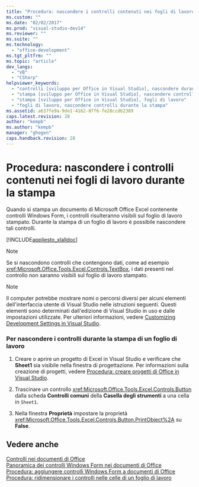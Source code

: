 ```yaml
---
title: "Procedura: nascondere i controlli contenuti nei fogli di lavoro durante la stampa | Microsoft Docs"
ms.custom: ""
ms.date: "02/02/2017"
ms.prod: "visual-studio-dev14"
ms.reviewer: ""
ms.suite: ""
ms.technology: 
  - "office-development"
ms.tgt_pltfrm: ""
ms.topic: "article"
dev_langs: 
  - "VB"
  - "CSharp"
helpviewer_keywords: 
  - "controlli [sviluppo per Office in Visual Studio], nascondere durante la stampa"
  - "stampa [sviluppo per Office in Visual Studio], nascondere controlli"
  - "stampa [sviluppo per Office in Visual Studio], fogli di lavoro"
  - "fogli di lavoro, nascondere controlli durante la stampa"
ms.assetid: a637fe9a-9de1-4162-8ff6-fe28ccd62389
caps.latest.revision: 28
author: "kempb"
ms.author: "kempb"
manager: "ghogen"
caps.handback.revision: 28
---
```

# Procedura: nascondere i controlli contenuti nei fogli di lavoro durante la stampa
  Quando si stampa un documento di Microsoft Office Excel contenente controlli Windows Form, i controlli risulteranno visibili sul foglio di lavoro stampato.  Durante la stampa di un foglio di lavoro è possibile nascondere tali controlli.  
  
 [!INCLUDE[appliesto_xlalldoc](../vsto/includes/appliesto-xlalldoc-md.md)]  
  
> [!NOTE]  
>  Se si nascondono controlli che contengono dati, come ad esempio <xref:Microsoft.Office.Tools.Excel.Controls.TextBox>, i dati presenti nel controllo non saranno visibili sul foglio di lavoro stampato.  
  
> [!NOTE]  
>  Il computer potrebbe mostrare nomi o percorsi diversi per alcuni elementi dell'interfaccia utente di Visual Studio nelle istruzioni seguenti.  Questi elementi sono determinati dall'edizione di Visual Studio in uso e dalle impostazioni utilizzate.  Per ulteriori informazioni, vedere [Customizing Development Settings in Visual Studio](http://msdn.microsoft.com/it-it/22c4debb-4e31-47a8-8f19-16f328d7dcd3).  
  
### Per nascondere i controlli durante la stampa di un foglio di lavoro  
  
1.  Creare o aprire un progetto di Excel in Visual Studio e verificare che **Sheet1** sia visibile nella finestra di progettazione.  Per informazioni sulla creazione di progetti, vedere [Procedura: creare progetti di Office in Visual Studio](../vsto/how-to-create-office-projects-in-visual-studio.md).  
  
2.  Trascinare un controllo <xref:Microsoft.Office.Tools.Excel.Controls.Button> dalla scheda **Controlli comuni** della **Casella degli strumenti** a una cella in `Sheet1`.  
  
3.  Nella finestra **Proprietà** impostare la proprietà <xref:Microsoft.Office.Tools.Excel.Controls.Button.PrintObject%2A> su **False**.  
  
## Vedere anche  
 [Controlli nei documenti di Office](../vsto/controls-on-office-documents.md)   
 [Panoramica dei controlli Windows Form nei documenti di Office](../vsto/windows-forms-controls-on-office-documents-overview.md)   
 [Procedura: aggiungere controlli Windows Form a documenti di Office](../vsto/how-to-add-windows-forms-controls-to-office-documents.md)   
 [Procedura: ridimensionare i controlli nelle celle di un foglio di lavoro](../vsto/how-to-resize-controls-within-worksheet-cells.md)  
  
  